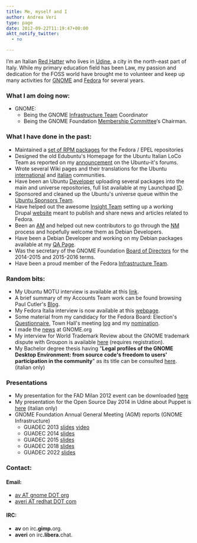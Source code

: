 ```yaml
---
title: Me, myself and I
author: Andrea Veri
type: page
date: 2012-09-22T11:19:47+00:00
aktt_notify_twitter:
  - no

---
```

I&#8217;m an Italian [Red Hatter][1] who lives in [Udine][2], a city in the north-east part of Italy. While my primary education field has been Law, my passion and dedication for the FOSS world have brought me to volunteer and keep up many activities for [GNOME][3] and [Fedora][4] for several years.

### What I am doing now:

  * GNOME: 
      * Being the GNOME [Infrastructure Team][5] Coordinator
      * Being the GNOME Foundation [Membership Committee][7]&#8216;s Chairman.

### What I have done in the past:

  * Maintained a [set of RPM packages][37] for the Fedora / EPEL repositories
  * Designed the old Edubuntu's Homepage for the Ubuntu Italian LoCo Team as reported on my [announcement][10] on the Ubuntu-it's forums.
  * Wrote several Wiki pages and their translations for the Ubuntu [international][11] and [italian][12] communities.
  * Have been an Ubuntu [Developer][13] uploading several packages into the main and universe repositories, full list available at my Launchpad [ID][14].
  * Sponsored and cleaned up the Ubuntu's universe queue within the [Ubuntu Sponsors Team][15].
  * Have helped out the awesome [Insight Team][16] setting up a working Drupal [website][17] meant to publish and share news and articles related to Fedora.
  * Been an [AM][18] and helped out new contributors to go through the [NM][19] process and hopefully welcome them as Debian Developers.
  * Have been a Debian Developer and working on my Debian packages available at my [QA Page][20].
  * Was the secretary of the GNOME Foundation [Board of Directors][21] for the 2014-2015 and 2015-2016 terms.
  * Have been a proud member of the Fedora [Infrastructure Team][8].

### Random bits:

  * My Ubuntu MOTU interview is available at this [link][22].
  * A brief summary of my Accounts Team work can be found browsing Paul Cutler's [Blog][24].
  * My Fedora Italia interview is now available at this [webpage][25].
  * Some material from my candidacy for the Fedora Board: Election's [Questionnaire][26], Town Hall's meeting [log][27] and my [nomination][28].
  * I made the [news][29] at GNOME.org
  * My interview for World Trademark Review about the GNOME trademark dispute with Groupon is available [here][30] (requires registration).
  * My Bachelor degree thesis having "**<span class="il">Legal</span> profiles of <span class="il">the </span><span class="il">GNOME</span> Desktop Environment: from source code's freedom to users' participation in the community**" as its title can be consulted [here][31]. (italian only)

### Presentations

  * My presentation for the FAD Milan 2012 event can be downloaded [here][32]
  * My presentation for the Open Source Day 2014 in Udine about Puppet is [here][33] (italian only)
  * GNOME Foundation Annual General Meeting (AGM) reports (GNOME Infrastructure)
    * GUADEC 2013 [slides](http://www.dragonsreach.it/wp-content/uploads/2013/08/The-GNOME-Infrastructure.odp) [video](http://www.superlectures.com/guadec2013/the-gnome-infrastructure) 
    * GUADEC 2014 [slides](https://www.dragonsreach.it/files/guadec-reports/guadec-2014.html)
    * GUADEC 2015 [slides](https://www.dragonsreach.it/files/guadec-reports/guadec-2015.odp)
    * GUADEC 2018 [slides](https://www.dragonsreach.it/files/guadec-reports/guadec-2018.html)
    * GUADEC 2022 [slides](https://www.dragonsreach.it/files/guadec-reports/guadec-2022.html)

### Contact:

#### Email:

  * [av AT gnome DOT org][35]
  * [averi AT redhat DOT com][36]

#### IRC:

  * **av** on irc<span style="font-weight: bold;">.gimp.</span>org.
  * **averi** on irc<span style="font-weight: bold;">.libera.</span>chat.

 [1]: https://www.redhat.com
 [2]: https://en.wikipedia.org/wiki/Udine
 [3]: https://www.gnome.org
 [4]: https://www.fedoraproject.org
 [5]: https://wiki.gnome.org/Infrastructure/Team
 [7]: https://wiki.gnome.org/MembershipCommittee
 [8]: https://fedoraproject.org/wiki/Infrastructure
 [10]: https://forum.ubuntu-it.org/index.php?topic=79871.0
 [11]: https://wiki.ubuntu.com/AndreaVeri
 [12]: https://wiki.ubuntu-it.org/AndreaVeri
 [13]: https://launchpad.net/~motu
 [14]: https://launchpad.net/~av/+uploaded-packages
 [15]: https://launchpad.net/~ubuntu-sponsors
 [16]: https://fedoraproject.org/wiki/Insight
 [17]: https://insight.fedoraproject.org
 [18]: https://nm.debian.org/whoisam.php
 [19]: https://www.debian.org/devel/join/newmaint
 [20]: https://qa.debian.org/developer.php?login=and
 [21]: https://wiki.gnome.org/FoundationBoard
 [22]: https://behindmotu.wordpress.com/2007/10/16/andrea-veri
 [24]: https://www.paulcutler.org/blog/2010/01/gnome-accounts/ 
 [25]: http://www.fedora-it.org/news/justfedora/intervista-ad-andrea-veri-contributor-fedora-e-inventore-di-justfedora
 [26]: https://fedoraproject.org/wiki/F16_elections_questionnaire
 [27]: https://meetbot.fedoraproject.org/fedora-townhall/2011-05-30/fedora_board_town_hall.2011-05-30-19.01.log.html
 [28]: https://fedoraproject.org/w/index.php?title=Board_nominations&oldid=238761#Andrea_Veri_.28averi.29
 [29]: https://www.gnome.org/news/2013/03/behind-the-scene-andrea-veri-is-new-gnome-part-time-sysadmin/
 [30]: https://www.worldtrademarkreview.com/brand-management/groupon-trademark-back-down-shows-power-fired-community
 [31]: https://www.dragonsreach.it/files/Tesi-Andrea-Veri.pdf
 [32]: https://averi.fedorapeople.org/The-Fedora-Infrastructure.odp
 [33]: https://www.dragonsreach.it/files/open-source-day-2014/open-source-day-2014.html 
 [35]: mailto:av@gnome.org
 [36]: mailto:averi@redhat.com
 [37]: https://src.fedoraproject.org/user/averi
